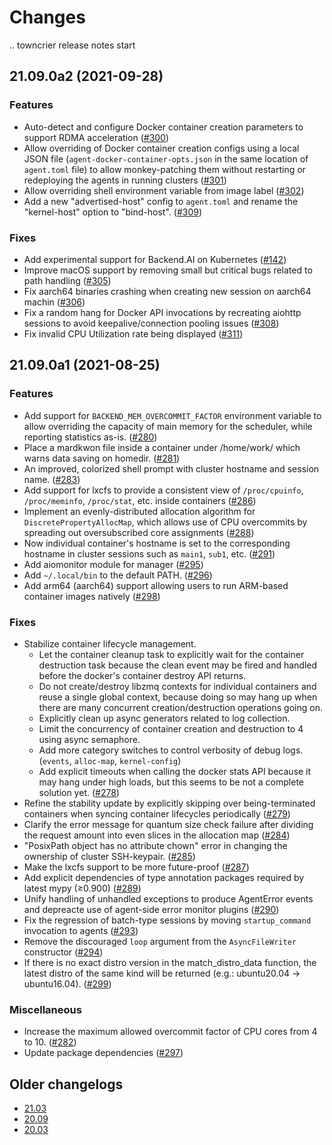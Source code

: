 Changes
=======

<!--
    You should *NOT* be adding new change log entries to this file, this
    file is managed by towncrier. You *may* edit previous change logs to
    fix problems like typo corrections or such.

    To add a new change log entry, please refer
    https://pip.pypa.io/en/latest/development/contributing/#news-entries

    We named the news folder "changes".

    WARNING: Don't drop the last line!
-->

.. towncrier release notes start

## 21.09.0a2 (2021-09-28)

### Features
* Auto-detect and configure Docker container creation parameters to support RDMA acceleration ([#300](https://github.com/lablup/backend.ai-agent/issues/300))
* Allow overriding of Docker container creation configs using a local JSON file (`agent-docker-container-opts.json` in the same location of `agent.toml` file) to allow monkey-patching them without restarting or redeploying the agents in running clusters ([#301](https://github.com/lablup/backend.ai-agent/issues/301))
* Allow overriding shell environment variable from image label ([#302](https://github.com/lablup/backend.ai-agent/issues/302))
* Add a new "advertised-host" config to `agent.toml` and rename the "kernel-host" option to "bind-host". ([#309](https://github.com/lablup/backend.ai-agent/issues/309))

### Fixes
* Add experimental support for Backend.AI on Kubernetes ([#142](https://github.com/lablup/backend.ai-agent/issues/142))
* Improve macOS support by removing small but critical bugs related to path handling ([#305](https://github.com/lablup/backend.ai-agent/issues/305))
* Fix aarch64 binaries crashing when creating new session on aarch64 machin ([#306](https://github.com/lablup/backend.ai-agent/issues/306))
* Fix a random hang for Docker API invocations by recreating aiohttp sessions to avoid keepalive/connection pooling issues ([#308](https://github.com/lablup/backend.ai-agent/issues/308))
* Fix invalid CPU Utilization rate being displayed ([#311](https://github.com/lablup/backend.ai-agent/issues/311))


## 21.09.0a1 (2021-08-25)

### Features
* Add support for `BACKEND_MEM_OVERCOMMIT_FACTOR` environment variable to allow overriding the capacity of main memory for the scheduler, while reporting statistics as-is. ([#280](https://github.com/lablup/backend.ai-agent/issues/280))
* Place a mardkwon file inside a container under /home/work/ which warns data saving on homedir. ([#281](https://github.com/lablup/backend.ai-agent/issues/281))
* An improved, colorized shell prompt with cluster hostname and session name. ([#283](https://github.com/lablup/backend.ai-agent/issues/283))
* Add support for lxcfs to provide a consistent view of `/proc/cpuinfo`, `/proc/meminfo`, `/proc/stat`, etc. inside containers ([#286](https://github.com/lablup/backend.ai-agent/issues/286))
* Implement an evenly-distributed allocation algorithm for `DiscretePropertyAllocMap`, which allows use of CPU overcommits by spreading out oversubscribed core assignments ([#288](https://github.com/lablup/backend.ai-agent/issues/288))
* Now individual container's hostname is set to the corresponding hostname in cluster sessions such as `main1`, `sub1`, etc. ([#291](https://github.com/lablup/backend.ai-agent/issues/291))
* Add aiomonitor module for manager ([#295](https://github.com/lablup/backend.ai-agent/issues/295))
* Add `~/.local/bin` to the default PATH. ([#296](https://github.com/lablup/backend.ai-agent/issues/296))
* Add arm64 (aarch64) support allowing users to run ARM-based container images natively ([#298](https://github.com/lablup/backend.ai-agent/issues/298))

### Fixes
* Stabilize container lifecycle management.
  - Let the container cleanup task to explicitly wait for the container destruction task
    because the clean event may be fired and handled before the docker's container destroy API returns.
  - Do not create/destroy libzmq contexts for individual containers and reuse a single
    global context, because doing so may hang up when there are many concurrent
    creation/destruction operations going on.
  - Explicitly clean up async generators related to log collection.
  - Limit the concurrency of container creation and destruction to 4 using async semaphore.
  - Add more category switches to control verbosity of debug logs. (`events`, `alloc-map`, `kernel-config`)
  - Add explicit timeouts when calling the docker stats API because it may hang under high loads,
    but this seems to be not a complete solution yet. ([#278](https://github.com/lablup/backend.ai-agent/issues/278))
* Refine the stability update by explicitly skipping over being-terminated containers when syncing container lifecycles periodically ([#279](https://github.com/lablup/backend.ai-agent/issues/279))
* Clarify the error message for quantum size check failure after dividing the request amount into even slices in the allocation map ([#284](https://github.com/lablup/backend.ai-agent/issues/284))
* "PosixPath object has no attribute chown" error in changing the ownership of cluster SSH-keypair. ([#285](https://github.com/lablup/backend.ai-agent/issues/285))
* Make the lxcfs support to be more future-proof ([#287](https://github.com/lablup/backend.ai-agent/issues/287))
* Add explicit dependencies of type annotation packages required by latest mypy (≥0.900) ([#289](https://github.com/lablup/backend.ai-agent/issues/289))
* Unify handling of unhandled exceptions to produce AgentError events and depreacte use of agent-side error monitor plugins ([#290](https://github.com/lablup/backend.ai-agent/issues/290))
* Fix the regression of batch-type sessions by moving `startup_command` invocation to agents ([#293](https://github.com/lablup/backend.ai-agent/issues/293))
* Remove the discouraged `loop` argument from the `AsyncFileWriter` constructor ([#294](https://github.com/lablup/backend.ai-agent/issues/294))
* If there is no exact distro version in the match_distro_data function, the latest distro of the same kind will be returned (e.g.: ubuntu20.04 -> ubuntu16.04). ([#299](https://github.com/lablup/backend.ai-agent/issues/299))

### Miscellaneous
* Increase the maximum allowed overcommit factor of CPU cores from 4 to 10. ([#282](https://github.com/lablup/backend.ai-agent/issues/282))
* Update package dependencies ([#297](https://github.com/lablup/backend.ai-agent/issues/297))


## Older changelogs

* [21.03](https://github.com/lablup/backend.ai-agent/blob/21.03/CHANGELOG.md)
* [20.09](https://github.com/lablup/backend.ai-agent/blob/20.09/CHANGELOG.md)
* [20.03](https://github.com/lablup/backend.ai-agent/blob/20.03/CHANGELOG.md)
